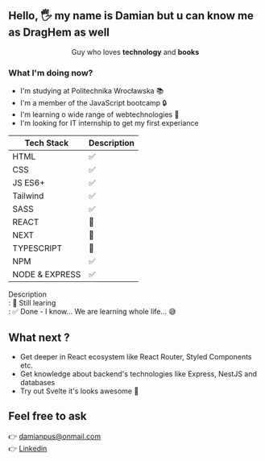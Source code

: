 ## Hello, 🖐 my name is  Damian but u can know me as DragHem as well

<p align="center">
    Guy who loves <strong>technology</strong> and <strong>books</strong>
</p>

### What I'm doing now?
- I'm studying at Politechnika Wrocławska 📚
- I'm a member of the JavaScript bootcamp 🔒
- I'm learning o wide range of webtechnologies 🤯
- I'm looking for IT internship to get my first experiance

| Tech Stack| Description |  
| ----------- | ----------- |  
| HTML | ✅ |  
| CSS | ✅ |
| JS ES6+ | ✅ |
| Tailwind | ✅ |
| SASS | ✅ |
| REACT | 📖 |
| NEXT| 📖 |
| TYPESCRIPT | 📖 |
| NPM | ✅ |
| NODE & EXPRESS | ✅ |


Description  
: 📖 Still learing  
: ✅ Done - I know... We are learning whole life... 😅  

## What next ?
- Get deeper in React  ecosystem like React Router, Styled Components  etc.
- Get knowledge about backend's technologies like Express, NestJS and databases
- Try out Svelte it's looks awesome 💯

## Feel free to ask
👉 <a href="mailto:damianpus@onmail.com?">damianpus@onmail.com</a>  
👉 <a href="https://www.linkedin.com/in/damian-pu%C5%9B-0b935723a/" target="_blank">Linkedin</a>

